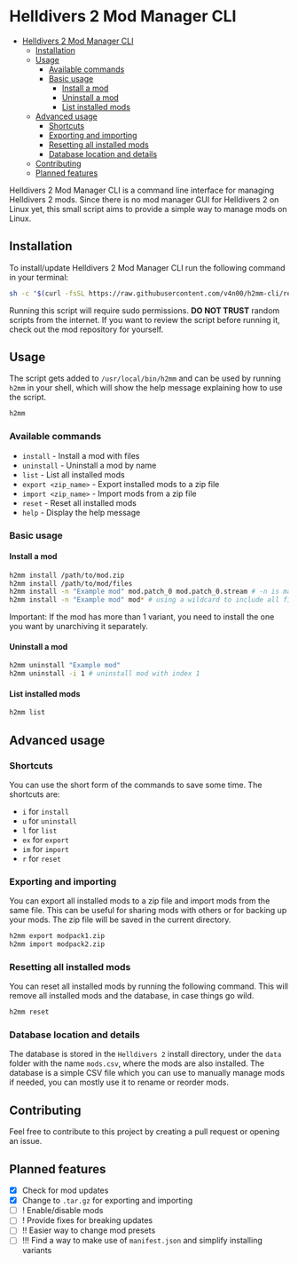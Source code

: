 # Helldivers 2 Mod Manager CLI

- [Helldivers 2 Mod Manager CLI](#helldivers-2-mod-manager-cli)
  - [Installation](#installation)
  - [Usage](#usage)
    - [Available commands](#available-commands)
    - [Basic usage](#basic-usage)
      - [Install a mod](#install-a-mod)
      - [Uninstall a mod](#uninstall-a-mod)
      - [List installed mods](#list-installed-mods)
  - [Advanced usage](#advanced-usage)
    - [Shortcuts](#shortcuts)
    - [Exporting and importing](#exporting-and-importing)
    - [Resetting all installed mods](#resetting-all-installed-mods)
    - [Database location and details](#database-location-and-details)
  - [Contributing](#contributing)
  - [Planned features](#planned-features)

Helldivers 2 Mod Manager CLI is a command line interface for managing Helldivers 2 mods. Since there is no mod manager GUI for Helldivers 2 on Linux yet, this small script aims to provide a simple way to manage mods on Linux.

## Installation

To install/update Helldivers 2 Mod Manager CLI run the following command in your terminal:

```bash
sh -c "$(curl -fsSL https://raw.githubusercontent.com/v4n00/h2mm-cli/refs/heads/master/install.sh)"
```

Running this script will require sudo permissions. **DO NOT TRUST** random scripts from the internet. If you want to review the script before running it, check out the mod repository for yourself.

## Usage

The script gets added to `/usr/local/bin/h2mm` and can be used by running `h2mm` in your shell, which will show the help message explaining how to use the script.

```bash
h2mm
```

### Available commands

- `install` - Install a mod with files
- `uninstall` - Uninstall a mod by name
- `list` - List all installed mods
- `export <zip_name>` - Export installed mods to a zip file
- `import <zip_name>` - Import mods from a zip file
- `reset` - Reset all installed mods
- `help` - Display the help message

### Basic usage

#### Install a mod

```bash
h2mm install /path/to/mod.zip
h2mm install /path/to/mod/files
h2mm install -n "Example mod" mod.patch_0 mod.patch_0.stream # -n is mandatory when using files
h2mm install -n "Example mod" mod* # using a wildcard to include all files
```

Important: If the mod has more than 1 variant, you need to install the one you want by unarchiving it separately.

#### Uninstall a mod

```bash
h2mm uninstall "Example mod"
h2mm uninstall -i 1 # uninstall mod with index 1
```

#### List installed mods

```bash
h2mm list
```

## Advanced usage

### Shortcuts

You can use the short form of the commands to save some time. The shortcuts are:

- `i` for `install`
- `u` for `uninstall`
- `l` for `list`
- `ex` for `export`
- `im` for `import`
- `r` for `reset`

### Exporting and importing

You can export all installed mods to a zip file and import mods from the same file. This can be useful for sharing mods with others or for backing up your mods. The zip file will be saved in the current directory.

```bash
h2mm export modpack1.zip
h2mm import modpack2.zip
```

### Resetting all installed mods

You can reset all installed mods by running the following command. This will remove all installed mods and the database, in case things go wild.

```bash
h2mm reset
```

### Database location and details

The database is stored in the `Helldivers 2` install directory, under the `data` folder with the name `mods.csv`, where the mods are also installed. The database is a simple CSV file which you can use to manually manage mods if needed, you can mostly use it to rename or reorder mods.

## Contributing

Feel free to contribute to this project by creating a pull request or opening an issue.

## Planned features

- [x] Check for mod updates
- [x] Change to `.tar.gz` for exporting and importing
- [ ] ! Enable/disable mods
- [ ] ! Provide fixes for breaking updates
- [ ] !! Easier way to change mod presets
- [ ] !!! Find a way to make use of `manifest.json` and simplify installing variants
